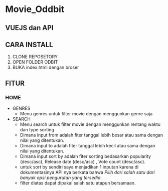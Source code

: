 # Movie_Oddbit
## VUEJS dan API

## CARA INSTALL
1. CLONE REPOSETORY
2. OPEN FOLDER ODBIT
3. BUKA index.html dengan broser

## FITUR
### HOME
-  GENRES
    - Menu genres untuk filter movie dengan menggunkan genre saja
-  SEARCH
    - Menu search untuk filter movie dengan menggunkan rentang waktu dan type sorting
    - Dimana input from adalah fiter tanggal lebih besar atau sama dengan nilai yang ditentukan.
    - Dimana input to adalah fiter tanggal lebih kecil atau sama dengan nilai yang ditentukan.
    - Dimana input sort by adalah fiter sorting bedasarkan popularity (desc/asc), Release date (desc/asc) , Vote count (desc/asc).
    - untuk sort by sendiri saya menjadikan 1 inputan karena di dokumentasinya API nya berkata bahwa *Pilih dari salah satu dari banyak opsi pengurutan yang tersedia*.
    - filter diatas dapat dipakai salah satu atapun bersamaan.

